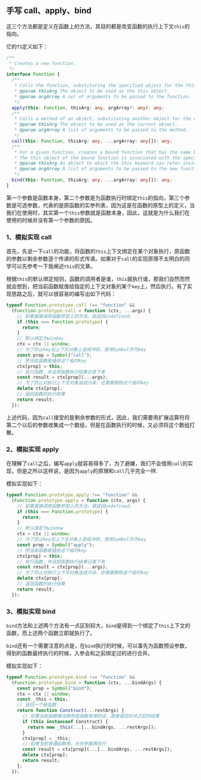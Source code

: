 ## 手写 call、apply、bind

这三个方法都是定义在函数上的方法，其目的都是改变函数的执行上下文`this`的指向。

它的`TS`定义如下：

```ts
/**
 * Creates a new function.
 */
interface Function {
  /**
   * Calls the function, substituting the specified object for the this value of the function, and the specified array for the arguments of the function.
   * @param thisArg The object to be used as the this object.
   * @param argArray A set of arguments to be passed to the function.
   */
  apply(this: Function, thisArg: any, argArray?: any): any;
  /**
   * Calls a method of an object, substituting another object for the current object.
   * @param thisArg The object to be used as the current object.
   * @param argArray A list of arguments to be passed to the method.
   */
  call(this: Function, thisArg: any, ...argArray: any[]): any;
  /**
   * For a given function, creates a bound function that has the same body as the original function.
   * The this object of the bound function is associated with the specified object, and has the specified initial parameters.
   * @param thisArg An object to which the this keyword can refer inside the new function.
   * @param argArray A list of arguments to be passed to the new function.
   */
  bind(this: Function, thisArg: any, ...argArray: any[]): any;
}
```

第一个参数是函数本身，第二个参数是为函数执行时绑定`this`的指向，第三个参数是可选参数，代表的是原函数的实参列表，因为这是在函数的原型上的定义，当我们在使用时，其实第一个`this`参数就是函数本身，因此，这就是为什么我们在使用的时候并没有第一个参数的原因。

### 1、模拟实现 call

首先，先说一下`call`的功能，将函数的`this`上下文绑定在某个对象执行，原函数的参数以剩余参数逐个传递的形式传递。如果对于`call`的实现原理不太明白的同学可以先参考一下我阐述`this`的文章。

根据`this`的默认绑定规则，函数的调用者是谁，`this`就执行谁，那我们自然而然就会想到，把当前函数赋值给指定的上下文对象的某个`key`上，然后执行。有了实现思路之后，就可以很容易的编写出如下代码：

```js
typeof Function.prototype.call !== "function" &&
  (Function.prototype.call = function (ctx, ...args) {
    // 如果直接调用函数原型上的方法，就返回undefined;
    if (this === Function.prototype) {
      return;
    }
    // 默认绑定为window
    ctx = ctx || window;
    // 为了防止key在上下文对象上造成冲突，使用Symbol作为key
    const prop = Symbol("call");
    // 把当前函数赋值给这个临时key
    ctx[prop] = this;
    // 执行函数，并且把函数执行结果记录下来
    const result = ctx[prop](...args);
    // 为了防止对执行上下文对象造成污染，还需要删除这个临时key
    delete ctx[prop];
    // 返回函数的执行结果
    return result;
  });
```

上述代码，因为`call`接受的是剩余参数的形式，因此，我们需要用扩展运算符将第二个以后的参数收集成一个数组，但是在函数执行的时候，又必须将这个数组打散。

### 2、模拟实现 apply

在理解了`call`之后，编写`apply`就容易得多了，为了避嫌，我们不会借用`call`的实现，但是之所以这样说，是因为`apply`的原理和`call`几乎完全一样.

模拟实现如下：

```js
typeof Function.prototype.apply !== "function" &&
  (Function.prototype.apply = function (ctx, args) {
    // 如果直接调用函数原型上的方法，就返回undefined;
    if (this === Function.prototype) {
      return;
    }
    // 默认绑定为window
    ctx = ctx || window;
    // 为了防止key在上下文对象上造成冲突，使用Symbol作为key
    const prop = Symbol("apply");
    // 把当前函数赋值给这个临时key
    ctx[prop] = this;
    // 执行函数，并且把函数执行结果记录下来
    const result = ctx[prop](...args);
    // 为了防止对执行上下文对象造成污染，还需要删除这个临时key
    delete ctx[prop];
    // 返回函数的执行结果
    return result;
  });
```

### 3、模拟实现 bind

`bind`方法和上述两个方法有一点区别较大，`bind`是得到一个绑定了`this`上下文的函数，而上述两个函数立即就执行了。

`bind`还有一个需要注意的点是，在`bind`执行的时候，可以事先为函数预设参数，得到的函数最终执行的时候，入参会和之前绑定过的进行合并。

模拟实现如下：

```js
typeof Function.prototype.bind !== "function" &&
  (Function.prototype.bind = function (ctx, ...bindArgs) {
    const prop = Symbol("bind");
    ctx = ctx || window;
    const _this = this;
    // 返回一个新函数
    return function Construct(...restArgs) {
      // 如果当前函数被当做构造函数来用的话，直接返回合并之后的结果
      if (this instanceof Construct) {
        return new _this(...[...bindArgs, ...restArgs]);
      }
      ctx[prop] = _this;
      // 如果当前普通函数用，合并参数再执行
      const result = ctx[prop](...[...bindArgs, ...restArgs]);
      delete ctx[prop];
      return result;
    };
  });
```

